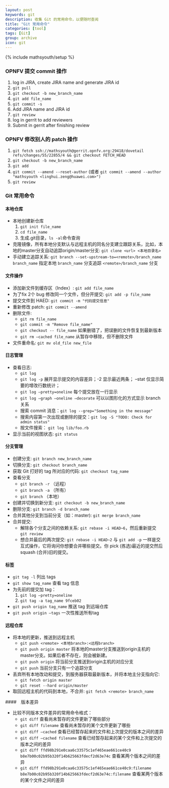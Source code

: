 ```yaml
---
layout: post
keywords: git
description: 收集 Git 的常用命令，以便随时查阅
title: "Git 常用命令"
categories: [tool]
tags: [Git]
group: archive
icon: git
---
```

{% include mathsyouth/setup %}


### OPNFV 提交 commit 操作

1. log in JIRA, create JIRA name and generate JIRA id
1. `git pull`
1. `git checkout -b new_branch_name`
1. `git add file_name`
1. `git commit -s`
1. Add JIRA name and JIRA id
1. `git review`
1. log in gerrit to add reviewers
1. Submit in gerrit after finishing review


### OPNFV 修改别人的 patch 操作

1. `git fetch ssh://mathsyouth@gerrit.opnfv.org:29418/dovetail refs/changes/55/22855/4 && git checkout FETCH_HEAD`
1. `git checkout -b new_branch_name`
1. `git add`
1. `git commit --amend --reset-author` (或者 `git commit --amend --author "mathsyouth <linghui.zeng@huawei.com>")`
1. `git review`


### Git 常用命令

#### 本地仓库

* 本地创建新仓库
  1. `git init file_name`
  1. `cd file_name`
  1. 生成.git目录，`ls -al`命令查询
* 克隆镜像，所有本地分支默认与远程主机的同名分支建立跟踪关系，比如，本地的master分支自动追踪origin/master分支: `git clone <url> <本地目录名>`
* 手动建立追踪关系: `git branch --set-upstream-to=<remote>/branch_name branch_name` 指定本地 `branch_name` 分支追踪 `<remote>/branch_name` 分支


#### 文件操作

* 添加新文件到缓存区（Index）: `git add file_name`
* 为了fix 2个 bug 修改同一个文件，但分开提交: `git add -p file_name`
* 提交文件到 HAED: `git commit -m "代码提交信息"`
* 重新修改 patch: `git commit --amend`
* 删除文件:
  * `git rm file_name`
  * `git commit -m "Remove file_name"`
  * `git checkout -- file_name` 如果删错了，把误删的文件恢复到最新版本
  * `git rm –cached file_name` 从暂存中移除，但不删除文件
* 文件重命名: `git mv old_file new_file`


#### 日志管理

* 查看日志:
  * `git log`
  * `git log -p` 展开显示提交的内容差异；-2 显示最近两条； –stat 仅显示简要的增改行数统计；
  * `git log –pretty=oneline` 每个提交放在一行显示
  * `git log –graph –oneline –decorate` 可以以图形化的方式显示 branch 关系
  * 搜索 commit 消息：`git log --grep="Something in the message"`
  * 搜索内容第一次出现或删除的提交：`git log -S "TODO: Check for admin status"`
  * 按文件搜索： `git log lib/foo.rb`
* 显示当前的视图状态: `git status`


#### 分支管理

* 创建分支: `git branch new_branch_name`
* 切换分支: `git checkout branch_name`
* 获取 Git 打好的 tag 所对应的代码: `git checkout tag_name`
* 查看分支
  - `git branch -r` （远程）
  - `git branch -a` （所有）
  - `git branch`    （本地）
* 创建并切换到新分支: `git checkout -b new_branch_name`
* 删除分支: `git branch -d branch_name`
* 合并其他分支到当前分支（如：master): `git merge branch_name`
* 合并提交:
  * 解除各个分支之间的依赖关系: `git rebase -i HEAD~6`，然后重新提交 `git review`
  * 想合并最后的两次提交: `git rebase -i HEAD~2` 与 `git add -p` 一样是交互式操作，它将询问你想要合并哪些提交。你 pick (拣选)最近的提交然后 squash (合并)旧的提交。


#### 标签

* `git tag -l` 列出 tags
* `git show tag_name` 查看 tag 信息
* 为先前的提交加 tag：
  1. `git log –pretty=oneline`
  1. `git tag -a tag_name 9fceb02`
* `git push origin tag_name` 推送 tag 到远端仓库
* `git push origin –tags` 一次性推送所有tag


#### 远程仓库

* 将本地的更新，推送到远程主机
  - `git push <remote> <本地branch>:<远程branch>`
  - `git push origin master` 将本地的master分支推送到origin主机的master分支。如果后者不存在，则会被新建。
  - `git push origin` 将当前分支推送到origin主机的对应分支
  - `git push` 当前分支只有一个追踪分支
* 丢弃所有本地改动和提交，到服务器获取最新版本，并将本地主分支指向它:
  - `git fetch origin master`
  - `git reset --hard origin/master`
* 取回远程主机的代码到本地，不合并: `git fetch <remote> branch_name`


####　版本差异

* 比较不同版本文件差异的常用命令格式：
  - `git diff` 查看尚未暂存的文件更新了哪些部分
  - `git diff filename` 查看尚未暂存的某个文件更新了哪些
  - `git diff –cached`  查看已经暂存起来的文件和上次提交的版本之间的差异
  - `git diff –cached filename` 查看已经暂存起来的某个文件和上次提交的版本之间的差异
  - `git diff ffd98b291e0caa6c33575c1ef465eae661ce40c9 b8e7b00c02b95b320f14b625663fdecf2d63e74c` 查看某两个版本之间的差异
  - `git diff ffd98b291e0caa6c33575c1ef465eae661ce40c9:filename b8e7b00c02b95b320f14b625663fdecf2d63e74c:filename` 查看某两个版本的某个文件之间的差异